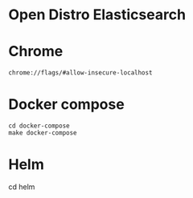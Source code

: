 Open Distro Elasticsearch
===

# Chrome

```
chrome://flags/#allow-insecure-localhost
```

# Docker compose

```
cd docker-compose
make docker-compose
```

# Helm

cd helm
